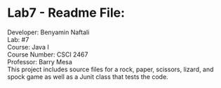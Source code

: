 # Lab7 - Readme File:
Developer: Benyamin Naftali <br>
Lab: #7<br>
Course: Java I<br>
Course Number: CSCI 2467<br>
Professor: Barry Mesa<br>
This project includes source files for a rock, paper, scissors, lizard, and spock game as well as a Junit class that tests the code.
